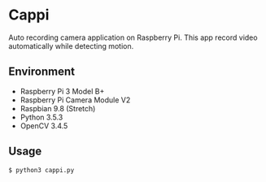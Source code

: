# Cappi
Auto recording camera application on Raspberry Pi.
This app record video automatically while detecting motion.

## Environment
- Raspberry Pi 3 Model B+
- Raspberry Pi Camera Module V2
- Raspbian 9.8 (Stretch)
- Python 3.5.3
- OpenCV 3.4.5

## Usage
```
$ python3 cappi.py
```
